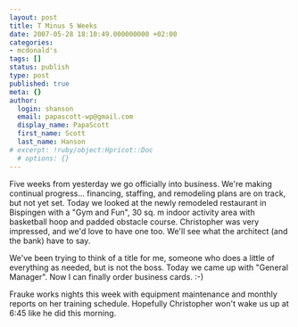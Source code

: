 ```yaml
---
layout: post
title: T Minus 5 Weeks
date: 2007-05-28 18:10:49.000000000 +02:00
categories:
- mcdonald's
tags: []
status: publish
type: post
published: true
meta: {}
author:
  login: shanson
  email: papascott-wp@gmail.com
  display_name: PapaScott
  first_name: Scott
  last_name: Hanson
# excerpt: !ruby/object:Hpricot::Doc
  # options: {}
---
```

<p>Five weeks from yesterday we go officially into business. We're making continual progress... financing, staffing, and remodeling plans are on track, but not yet set. Today we looked at the newly remodeled restaurant in Bispingen with a "Gym and Fun", 30 sq. m indoor activity area with basketball hoop and padded obstacle course. Christopher was very impressed, and we'd love to have one too. We'll see what the architect (and the bank) have to say.</p>
<p>We've been trying to think of a title for me, someone who does a little of everything as needed, but is not the boss. Today we came up with "General Manager". Now I can finally order business cards. :-)</p>
<p>Frauke works nights this week with equipment maintenance and monthly reports on her training schedule. Hopefully Christopher won't wake us up at 6:45 like he did this morning.</p>
